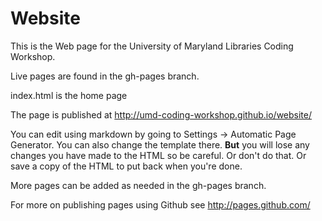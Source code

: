 Website
=============================

This is the Web page for the University of Maryland Libraries Coding Workshop.

Live pages are found in the gh-pages branch.

index.html is the home page

The page is published at http://umd-coding-workshop.github.io/website/

You can edit using markdown by going to Settings -> Automatic Page Generator. You can also change the template there. **But** you will lose any changes you have made to the HTML so be careful. Or don't do that. Or save a copy of the HTML to put back when you're done.

More pages can be added as needed in the gh-pages branch.

For more on publishing pages using Github see http://pages.github.com/


